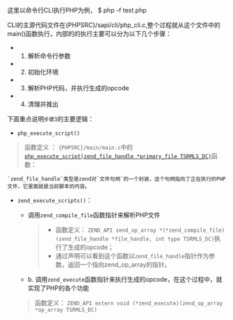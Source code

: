 这里以命令行CLI执行PHP为例，
	$ php -f test.php

CLI的主源代码文件在{PHPSRC}/sapi/cli/php_cli.c,整个过程就从这个文件中的 main()函数执行，内部的的执行主要可以分为以下几个步骤：

* 1. 解析命令行参数
* 2. 初始化环境
* 3. 解析PHP代码，并执行生成的opcode
* 4. 清理并推出

下面重点说明`步骤3`的主要逻辑：

*  `php_execute_script()`

 > 函数定义 ： `{PHPSRC}/main/main.c`中的[`php_execute_script(zend_file_handle *primary_file TSRMLS_DC)`](https://github.com/php/php-src/blob/master/main/main.c#L2466)函数：
	
	`zend_file_handle`类型是zend对`文件句柄`的一个封装，这个句柄指向了正在执行的PHP文件，它里面就是当前脚本的内容。
*  `zend_execute_scripts()`：
	
	* 调用`zend_compile_file`函数指针来解析PHP文件
		
		> * 函数定义： `ZEND_API zend_op_array *(*zend_compile_file)(zend_file_handle *file_handle, int type TSRMLS_DC)`执行了生成的opcode；
		> * 通过声明可以看到这个函数以`zend_file_handle`指针作为参数，返回一个指向zend_op_array的指针。
	* b. 调用`zend_execute`函数指针来执行生成的opcode，在这个过程中，就实现了PHP的各个功能
	
	>  函数定义： `ZEND_API extern void (*zend_execute)(zend_op_array *op_array TSRMLS_DC)`

